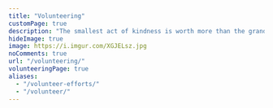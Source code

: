 ```yaml
---
title: "Volunteering"
customPage: true
description: "The smallest act of kindness is worth more than the grandest intention. 💛"
hideImage: true
image: https://i.imgur.com/XGJELsz.jpg
noComments: true
url: "/volunteering/"
volunteeringPage: true
aliases:
  - "/volunteer-efforts/"
  - "/volunteer/"
---
```

